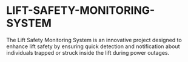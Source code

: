 # LIFT-SAFETY-MONITORING-SYSTEM
The Lift Safety Monitoring System is an innovative   project designed to enhance lift safety by ensuring quick detection and notification about individuals  trapped or struck inside the lift during power outages. 
